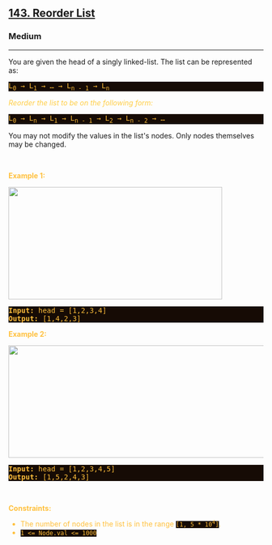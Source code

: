 <h2><a href="https://leetcode.com/problems/reorder-list/">143. Reorder List</a></h2><h3>Medium</h3><hr><div><p>You are given the head of a singly linked-list. The list can be represented as:</p>

<pre style="background-color: rgb(22, 11, 5) !important; color: rgb(255, 190, 59) !important;">L<sub>0</sub> → L<sub>1</sub> → … → L<sub>n - 1</sub> → L<sub>n</sub>
</pre>

<p><em style="color: rgb(255, 206, 70) !important;">Reorder the list to be on the following form:</em></p>

<pre style="background-color: rgb(22, 11, 5) !important; color: rgb(255, 190, 59) !important;">L<sub>0</sub> → L<sub>n</sub> → L<sub>1</sub> → L<sub>n - 1</sub> → L<sub>2</sub> → L<sub>n - 2</sub> → …
</pre>

<p>You may not modify the values in the list's nodes. Only nodes themselves may be changed.</p>

<p>&nbsp;</p>
<p><strong style="color: rgb(255, 192, 61) !important;">Example 1:</strong></p>
<img alt="" src="https://assets.leetcode.com/uploads/2021/03/04/reorder1linked-list.jpg" style="width: 422px; height: 222px; filter: saturate(0.9) var(--ml-blue-filter) brightness(0.8); color: rgb(255, 192, 61) !important;">
<pre style="background-color: rgb(22, 11, 5) !important; color: rgb(255, 190, 59) !important;"><strong>Input:</strong> head = [1,2,3,4]
<strong>Output:</strong> [1,4,2,3]
</pre>

<p><strong style="color: rgb(255, 192, 61) !important;">Example 2:</strong></p>
<img alt="" src="https://assets.leetcode.com/uploads/2021/03/09/reorder2-linked-list.jpg" style="width: 542px; height: 222px; filter: saturate(0.9) var(--ml-blue-filter) brightness(0.8); color: rgb(255, 192, 61) !important;">
<pre style="background-color: rgb(22, 11, 5) !important; color: rgb(255, 190, 59) !important;"><strong>Input:</strong> head = [1,2,3,4,5]
<strong>Output:</strong> [1,5,2,4,3]
</pre>

<p>&nbsp;</p>
<p><strong style="color: rgb(255, 192, 61) !important;">Constraints:</strong></p>

<ul style="color: rgb(255, 192, 61) !important;">
	<li>The number of nodes in the list is in the range <code style="background-color: rgb(22, 11, 5) !important; color: rgb(255, 189, 59) !important;">[1, 5 * 10<sup>4</sup>]</code>.</li>
	<li><code style="background-color: rgb(22, 11, 5) !important; color: rgb(255, 189, 59) !important;">1 &lt;= Node.val &lt;= 1000</code></li>
</ul>
</div>